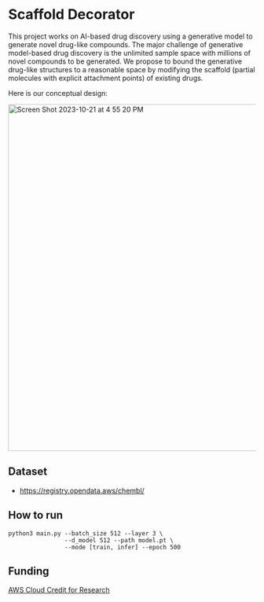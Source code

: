 # Scaffold Decorator
This project works on AI-based drug discovery using a generative model to generate novel drug-like compounds. 
The major challenge of generative model-based drug discovery is the unlimited sample space with millions of novel compounds to be generated. 
We propose to bound the generative drug-like structures to a reasonable space by modifying the scaffold (partial molecules with explicit attachment points) of existing drugs. 

Here is our conceptual design:

<img width="706" alt="Screen Shot 2023-10-21 at 4 55 20 PM" src="https://github.com/VV123/Scaffold-Decorator/assets/9030237/19b064ee-a4ee-431c-bab8-323d2541c7a5">



## Dataset
- https://registry.opendata.aws/chembl/
## How to run

```
python3 main.py --batch_size 512 --layer 3 \
                --d_model 512 --path model.pt \
                --mode [train, infer] --epoch 500
```

## Funding

[AWS Cloud Credit for Research](https://aws.amazon.com/government-education/research-and-technical-computing/cloud-credit-for-research/) 
